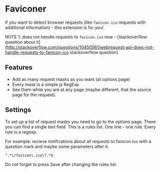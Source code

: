 Faviconer
=============

If you want to detect browser requests (like `favicon.ico` requests with additional information) - this extension is for you!

NOTE 1: does not handle requests to `favicon.ico` now - [stackoverflow question about it](http://stackoverflow.com/questions/10450561/webrequest-api-does-not-handle-requests-to-favicon-ico stackoverflow question)

Features
--------
* Add as many request masks as you want (at options page)
* Every mask is a simple js RegExp
* See them while you are at any page (maybe different, that the source page for the request).

Settings
--------
To set up a list of request masks you need to go to the options page.
There you can find a single text field. This is a rules list.
One line - one rule.
Every rule is a regexp.

For example: recieve notifications about all requests to favicon.ico with a question mark and maybe some parameters after it.
    
    ^.*\/favicon\.ico\?.*$

Do not forget to press Save after changing the rules list.
